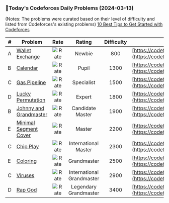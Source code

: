 ### 🌟Today's Codeforces Daily Problems (2024-03-13)
(Notes: The problems were curated based on their level of difficulty and listed from Codeforces's existing problems)
[10 Best Tips to Get Started with Codeforces](https://github.com/ika9810/Codeforces-Daily-Problems/blob/main/10%20Best%20Tips%20to%20Get%20Started%20with%20Codeforces.md)

| # | Problem | Rate| Rating | Difficulty | Contest |
|---| ----- | :--------: | :----------: | :----------: | ---------- |
|A|[Wallet Exchange](https://codeforces.com/contest/1919/problem/A)|![Rate](https://img.shields.io/badge/Newbie-800-lightgrey)|Newbie|800|[https://codeforces.com/contest/1919](https://codeforces.com/contest/1919)|
|B|[Calendar](https://codeforces.com/contest/304/problem/B)|![Rate](https://img.shields.io/badge/Pupil-1300-brightgreen)|Pupil|1300|[https://codeforces.com/contest/304](https://codeforces.com/contest/304)|
|C|[Gas Pipeline](https://codeforces.com/contest/1207/problem/C)|![Rate](https://img.shields.io/badge/Specialist-1500-9cf)|Specialist|1500|[https://codeforces.com/contest/1207](https://codeforces.com/contest/1207)|
|D|[Lucky Permutation](https://codeforces.com/contest/1768/problem/D)|![Rate](https://img.shields.io/badge/Expert-1800-blue)|Expert|1800|[https://codeforces.com/contest/1768](https://codeforces.com/contest/1768)|
|B|[Johnny and Grandmaster](https://codeforces.com/contest/1361/problem/B)|![Rate](https://img.shields.io/badge/Candidate%20Master-1900-blueviolet)|Candidate Master|1900|[https://codeforces.com/contest/1361](https://codeforces.com/contest/1361)|
|E|[Minimal Segment Cover](https://codeforces.com/contest/1175/problem/E)|![Rate](https://img.shields.io/badge/Master-2200-orange)|Master|2200|[https://codeforces.com/contest/1175](https://codeforces.com/contest/1175)|
|C|[Chip Play](https://codeforces.com/contest/89/problem/C)|![Rate](https://img.shields.io/badge/International%20Master-2300-orange)|International Master|2300|[https://codeforces.com/contest/89](https://codeforces.com/contest/89)|
|E|[Coloring](https://codeforces.com/contest/1574/problem/E)|![Rate](https://img.shields.io/badge/Grandmaster-2500-red)|Grandmaster|2500|[https://codeforces.com/contest/1574](https://codeforces.com/contest/1574)|
|C|[Viruses](https://codeforces.com/contest/1387/problem/C)|![Rate](https://img.shields.io/badge/International%20Grandmaster-2900-red)|International Grandmaster|2900|[https://codeforces.com/contest/1387](https://codeforces.com/contest/1387)|
|D|[Rap God](https://codeforces.com/contest/786/problem/D)|![Rate](https://img.shields.io/badge/Legendary%20Grandmaster-3400-red)|Legendary Grandmaster|3400|[https://codeforces.com/contest/786](https://codeforces.com/contest/786)|
